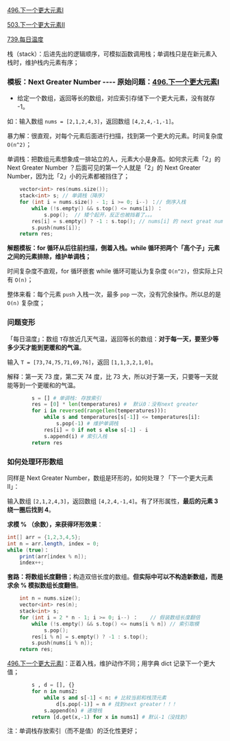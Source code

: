 [496.下一个更大元素I](https://leetcode-cn.com/problems/next-greater-element-i)

[503.下一个更大元素II](https://leetcode-cn.com/problems/next-greater-element-ii)

[739.每日温度](https://leetcode-cn.com/problems/daily-temperatures/)

栈（stack）：后进先出的逻辑顺序，可模拟函数调用栈；单调栈只是在新元素入栈时，维护栈内元素有序；

### 模板：Next Greater Number  ---- 原始问题：[496.下一个更大元素I](https://leetcode-cn.com/problems/next-greater-element-i)

- 给定一个数组，返回等长的数组，对应索引存储下一个更大元素，没有就存 -1。

如：输入数组 `nums = [2,1,2,4,3]`，返回数组 `[4,2,4,-1,-1]`。

暴力解：很直观，对每个元素后面进行扫描，找到第一个更大的元素。时间复杂度 `O(n^2)`；

单调栈：把数组元素想象成一排站立的人，元素大小是身高。如何求元素「2」的 Next Greater Number ？后面可见的第一个人就是「2」的 Next Greater Number，因为比「2」小的元素都被挡住了；

```cpp
    vector<int> res(nums.size());
    stack<int> s; // 单调栈（降序）
    for (int i = nums.size() - 1; i >= 0; i--) ：// 倒序入栈
        while (!s.empty() && s.top() <= nums[i]) ：
            s.pop();  // 矮个起开，反正也被挡着了。。。
        res[i] = s.empty() ? -1 : s.top(); // nums[i] 的 next great number
        s.push(nums[i]);
    return res;
```

**解题模板：for 循环从后往前扫描，倒着入栈。while 循环把两个「高个子」元素之间的元素排除，维护单调栈；**

时间复杂度不直观，for 循环嵌套 while 循环可能认为复杂度 `O(n^2)`，但实际上只有 `O(n)`；

整体来看：每个元素 `push` 入栈一次，最多 `pop` 一次，没有冗余操作。所以总的是 `O(n)` 复杂度；

### 问题变形

「每日温度」：数组 `T`存放近几天气温，返回等长的数组：**对于每一天，要至少等多少天才能到更暖和的气温**。

输入 `T = [73,74,75,71,69,76]`，返回 `[1,1,3,2,1,0]`。

解释：第一天 73 度，第二天 74 度，比 73 大，所以对于第一天，只要等一天就能等到一个更暖和的气温。

```python
        s = [] # 单调栈: 存放索引
        res = [0] * len(temperatures) #  默认0：没有next greater
        for i in reversed(range(len(temperatures))):
            while s and temperatures[s[-1]] <= temperatures[i]:
                s.pop(-1) # 维护单调栈
            res[i] = 0 if not s else s[-1] - i
            s.append(i) # 索引入栈
        return res
```

### 如何处理环形数组

同样是 Next Greater Number，数组是环形的，如何处理？「下一个更大元素 II」：

输入数组 `[2,1,2,4,3]`，返回数组 `[4,2,4,-1,4]`。有了环形属性，**最后的元素 3 绕一圈后找到 4**。

**求模 % （余数），来获得环形效果**：

```java
int[] arr = {1,2,3,4,5};
int n = arr.length, index = 0;
while (true)：
    print(arr[index % n]);
    index++;
```

**套路：将数组长度翻倍**；构造双倍长度的数组。**但实际中可以不构造新数组，而是求余 % 模拟数组长度翻倍**。

```cpp
    int n = nums.size();
    vector<int> res(n);
    stack<int> s;
    for (int i = 2 * n - 1; i >= 0; i--) ：    // 假装数组长度翻倍
        while (!s.empty() && s.top() <= nums[i % n]) // 索引取模
            s.pop();
        res[i % n] = s.empty() ? -1 : s.top();
        s.push(nums[i % n]);
    return res;
```

[496.下一个更大元素I](https://leetcode-cn.com/problems/next-greater-element-i)：正着入栈，维护动作不同；用字典 dict 记录下一个更大值；

```python
	    s , d = [], {}
        for n in nums2:
            while s and s[-1] < n: # 比较当前和栈顶元素
                d[s.pop(-1)] = n # 找到next greater！！！
            s.append(n) # 递增栈
        return [d.get(x,-1) for x in nums1] # 默认-1（没找到）
```

注：单调栈存放索引（而不是值）的泛化性更好；